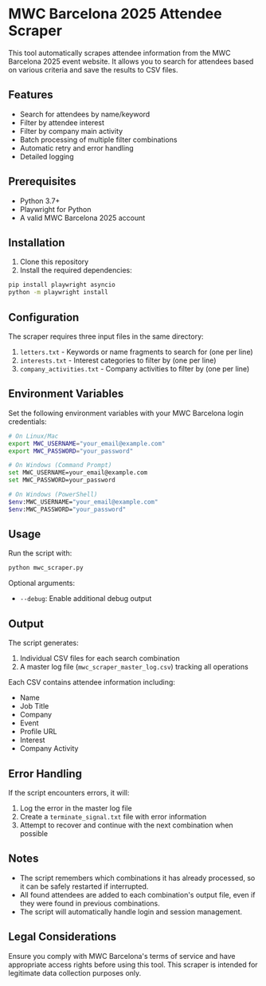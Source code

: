 # MWC Barcelona 2025 Attendee Scraper

This tool automatically scrapes attendee information from the MWC Barcelona 2025 event website. It allows you to search for attendees based on various criteria and save the results to CSV files.

## Features

- Search for attendees by name/keyword
- Filter by attendee interest
- Filter by company main activity
- Batch processing of multiple filter combinations
- Automatic retry and error handling
- Detailed logging

## Prerequisites

- Python 3.7+
- Playwright for Python
- A valid MWC Barcelona 2025 account

## Installation

1. Clone this repository
2. Install the required dependencies:

```bash
pip install playwright asyncio
python -m playwright install
```

## Configuration

The scraper requires three input files in the same directory:

1. `letters.txt` - Keywords or name fragments to search for (one per line)
2. `interests.txt` - Interest categories to filter by (one per line)
3. `company_activities.txt` - Company activities to filter by (one per line)

## Environment Variables

Set the following environment variables with your MWC Barcelona login credentials:

```bash
# On Linux/Mac
export MWC_USERNAME="your_email@example.com"
export MWC_PASSWORD="your_password"

# On Windows (Command Prompt)
set MWC_USERNAME=your_email@example.com
set MWC_PASSWORD=your_password

# On Windows (PowerShell)
$env:MWC_USERNAME="your_email@example.com"
$env:MWC_PASSWORD="your_password"
```

## Usage

Run the script with:

```bash
python mwc_scraper.py
```

Optional arguments:
- `--debug`: Enable additional debug output

## Output

The script generates:

1. Individual CSV files for each search combination
2. A master log file (`mwc_scraper_master_log.csv`) tracking all operations

Each CSV contains attendee information including:
- Name
- Job Title
- Company
- Event
- Profile URL
- Interest
- Company Activity

## Error Handling

If the script encounters errors, it will:
1. Log the error in the master log file
2. Create a `terminate_signal.txt` file with error information
3. Attempt to recover and continue with the next combination when possible

## Notes

- The script remembers which combinations it has already processed, so it can be safely restarted if interrupted.
- All found attendees are added to each combination's output file, even if they were found in previous combinations.
- The script will automatically handle login and session management.

## Legal Considerations

Ensure you comply with MWC Barcelona's terms of service and have appropriate access rights before using this tool. This scraper is intended for legitimate data collection purposes only.
